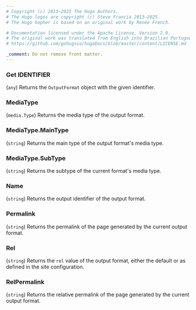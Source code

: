 ```yaml
---
# Copyright (c) 2013–2025 The Hugo Authors.
# The Hugo logos are copyright (c) Steve Francia 2013–2025.
# The Hugo Gopher is based on an original work by Renée French.

# Documentation licensed under the Apache License, Version 2.0.
# The original work was translated from English into Brazilian Portuguese.
# https://github.com/gohugoio/hugoDocs/blob/master/content/LICENSE.md

_comment: Do not remove front matter.
---
```


### Get IDENTIFIER

(`any`) Returns the `OutputFormat` object with the given identifier.

### MediaType

(`media.Type`) Returns the media type of the output format.

### MediaType.MainType

(`string`) Returns the main type of the output format's media type.

### MediaType.SubType

(`string`) Returns the subtype of the current format's media type.

### Name

(`string`) Returns the output identifier of the output format.

### Permalink

(`string`) Returns the permalink of the page generated by the current output format.

### Rel

(`string`) Returns the `rel` value of the output format, either the default or as defined in the site configuration.

### RelPermalink

(`string`) Returns the relative permalink of the page generated by the current output format.
